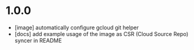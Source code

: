 

# 1.0.0

* [image] automatically configure gcloud git helper
* [docs] add example usage of the image as CSR (Cloud Source Repo) syncer in README


